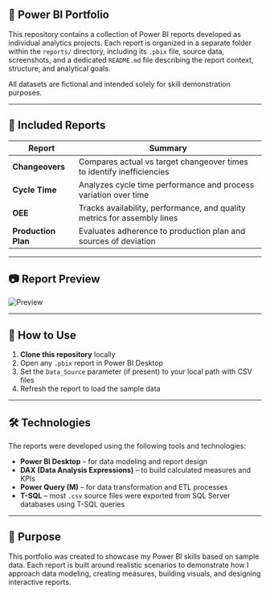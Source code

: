 ## 📁 Power BI Portfolio

This repository contains a collection of Power BI reports developed as individual analytics projects. Each report is organized in a separate folder within the `reports/` directory, including its `.pbix` file, source data, screenshots, and a dedicated `README.md` file describing the report context, structure, and analytical goals.

All datasets are fictional and intended solely for skill demonstration purposes.

---

## 🧪 Included Reports

| Report | Summary |
|--------|---------|
| **Changeovers** | Compares actual vs target changeover times to identify inefficiencies |
| **Cycle Time** | Analyzes cycle time performance and process variation over time |
| **OEE** | Tracks availability, performance, and quality metrics for assembly lines |
| **Production Plan** | Evaluates adherence to production plan and sources of deviation |

---
## 📷 Report Preview
![Preview](https://github.com/user-attachments/assets/50ac8a5f-e046-4b8d-b1f4-59cd6ef5da3b)

---
## 🧱 How to Use

1. **Clone this repository** locally
2. Open any `.pbix` report in Power BI Desktop
3. Set the `Data_Source` parameter (if present) to your local path with CSV files
4. Refresh the report to load the sample data

---

## 🛠️ Technologies

The reports were developed using the following tools and technologies:

- **Power BI Desktop** – for data modeling and report design
- **DAX (Data Analysis Expressions)** – to build calculated measures and KPIs
- **Power Query (M)** – for data transformation and ETL processes
- **T-SQL** – most `.csv` source files were exported from SQL Server databases using T-SQL queries

---

## 📌 Purpose
This portfolio was created to showcase my Power BI skills based on sample data. Each report is built around realistic scenarios to demonstrate how I approach data modeling, creating measures, building visuals, and designing interactive reports.
